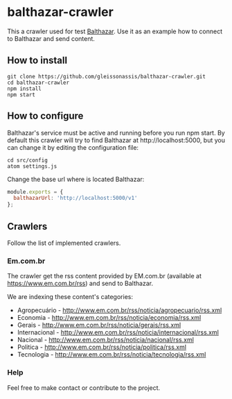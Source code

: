 # balthazar-crawler

This a crawler used for test [Balthazar](https://github.com/gleissonassis/balthazar). Use it as an example how to connect to Balthazar and send content.

## How to install

```
git clone https://github.com/gleissonassis/balthazar-crawler.git
cd balthazar-crawler
npm install
npm start
```

## How to configure

Balthazar's service must be active and running before you run npm start. By default this crawler will try to find Balthazar at http://localhost:5000, but you can change it by editing the configuration file:

```
cd src/config
atom settings.js
```

Change the base url where is located Balthazar:

```javascript
module.exports = {
  balthazarUrl: 'http://localhost:5000/v1'
};
```

## Crawlers

Follow the list of implemented crawlers.

### Em.com.br

The crawler get the rss content provided by EM.com.br (available at https://www.em.com.br/rss) and send to Balthazar.

We are indexing these content's categories:

* Agropecuário - http://www.em.com.br/rss/noticia/agropecuario/rss.xml
* Economia - http://www.em.com.br/rss/noticia/economia/rss.xml
* Gerais - http://www.em.com.br/rss/noticia/gerais/rss.xml
* Internacional - http://www.em.com.br/rss/noticia/internacional/rss.xml
* Nacional - http://www.em.com.br/rss/noticia/nacional/rss.xml
* Politica - http://www.em.com.br/rss/noticia/politica/rss.xml
* Tecnologia - http://www.em.com.br/rss/noticia/tecnologia/rss.xml

### Help

Feel free to make contact or contribute to the project.
